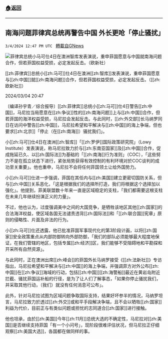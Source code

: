 ###  [:house:返回](README.md)
---


## 南海问题菲律宾总统再警告中国 外长更呛「停止骚扰」
`3/4/2024 12:47 PM UTC ` [轉載自GNews](https://gnews.org/articles/2364136)

![菲律宾总统小马可仕4日在澳洲智库发表演说，重申菲国愿意与中国就南海问题合作，但若菲国权益受损，必定发起反击。（欧新社）](https://img.ltn.com.tw/Upload/news/600/2024/03/04/4597185_1_1.jpg "菲律宾总统小马可仕4日在澳洲智库发表演说，重申菲国愿意与中国就南海问题合作，但若菲国权益受损，必定发起反击。（欧新社）")

[[zh:菲律宾]]总统小[[zh:马可]]仕4日在澳洲[[zh:智库]]发表演说，重申菲国愿意与[[zh:中国]]就[[zh:南海问题]]合作，但若菲国权益受损，必定发起反击。（[[zh:欧新社]]）

2024/03/04 20:47

〔编译孙宇青／综合报导〕[[zh:菲律宾]]总统小[[zh:马可]]仕4日警告[[zh:中国]]，马尼拉当局愿意在[[zh:争议]]性的[[zh:南海问题]]上与[[zh:中国]]合作，但若菲国的海洋权益受损，马尼拉会发起反击。与此同时，[[zh:外交部]]长马纳罗同日在访问中警告[[zh:中国]]，马尼拉希望和平解决与[[zh:中国]]的海上争端，但也要求[[zh:北京]]「停止（在[[zh:南海]]）骚扰我们」。

小[[zh:马可]]仕4日在澳洲[[zh:智库]]「[[zh:罗伊]]国际政策研究院」（Lowy Institute）发表演说，称马尼拉致力於与[[zh:东南亚国家]]及[[zh:中国]]合作，促成拖延已久、以[[zh:国际法]]为基础的「[[zh:南海]]行为准则」（COC），「这些努力不是在孤立状态下进行，紧张局势获得有效控制的有利环境对於COC谈判的成功至关重要」。他也重申，马尼拉不会将任何菲国领土让给外国势力。

小[[zh:马可]]仕进一步强调，菲国在其任内与[[zh:美国]]建立更密切国防关系，但与[[zh:中国]]关系恶化，「这是根据我们的选择所打造，我们将根据这个选择加以强化」。他提到，菲美联盟数十年来一直是区域稳定的支柱，「我们都需要这根支柱在未来几年继续扮演正义的力量」。

不过，他也认为，过度强调美中之间的大国竞争，是牺牲该地区其他[[zh:国家]]的合法海洋权益，使区域各国无法谴责违背[[zh:国际法]]和「[[zh:联合国]]宪章」原则的侵略性、片面及非法的行为。

小[[zh:马可]]仕还透露，他已批准菲国军事现代化的第3阶段计画，以将[[zh:国家]]安全政策重点从内部防御转向外部防御，「我们的部队必须能够最大程度地保证，在我们管辖的地区，包括专属[[zh:经济]]区，我们能够不受阻碍地和平勘探和开采所有自然资源」。

与此同时，正在澳洲出席[[zh:峰会]]的菲国外长马纳罗接受《[[zh:法新社]]》专访指出，马尼拉希望和平解决与[[zh:中国]]的海上争端，并强调菲方对外公布[[zh:中国]]在[[zh:争议]]海域的行动，包括[[zh:中国]][[zh:海警船]]最近在黄岩岛附近拦截、骚扰菲国运补船的行径，是为了让人们了解事态，「如果你停止骚扰我们，并采取其他行动，（我们）就没有任何消息可公布」。

此外，针对马尼拉试图为区域问题争取国际支持，结果好坏参半的情况，马纳罗坦言，马尼拉致力於透过[[zh:外交]]或和平手段解决争端，且不会以牺牲[[zh:国家]]利益为代价，目前正与有类似问题或担忧的志同道合[[zh:国家]]进行接触。

他也坦承，由於[[zh:美国]]今年[[zh:11月]]总统大选的不确定性，马尼拉对[[zh:美国]]是否继续支持菲国「有一个小问号」，现阶段很难评估状况，但马尼拉正仔细观察[[zh:美国大选]]，各国都在做同样的事。

